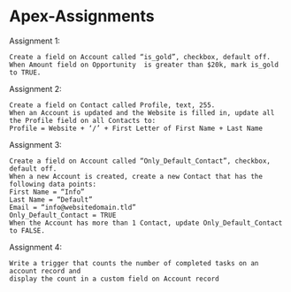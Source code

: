 # Apex-Assignments

Assignment 1:

    Create a field on Account called “is_gold”, checkbox, default off.
    When Amount field on Opportunity  is greater than $20k, mark is_gold to TRUE.
    
Assignment 2:

    Create a field on Contact called Profile, text, 255.
    When an Account is updated and the Website is filled in, update all the Profile field on all Contacts to:
    Profile = Website + ‘/’ + First Letter of First Name + Last Name
    
Assignment 3:

    Create a field on Account called “Only_Default_Contact”, checkbox, default off.
    When a new Account is created, create a new Contact that has the following data points:
    First Name = “Info”
    Last Name = “Default”
    Email = “info@websitedomain.tld”
    Only_Default_Contact = TRUE
    When the Account has more than 1 Contact, update Only_Default_Contact to FALSE.
    
Assignment 4:

    Write a trigger that counts the number of completed tasks on an account record and 
    display the count in a custom field on Account record
